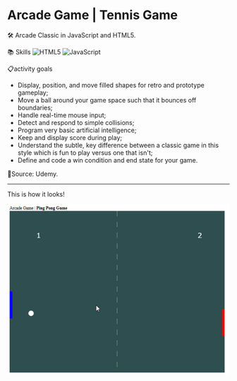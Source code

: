 # Arcade Game | Tennis Game
:hammer_and_wrench: Arcade Classic in JavaScript and HTML5.

:books: Skills
![HTML5](https://img.shields.io/badge/HTML5-E34F26?style=for-the-badge&logo=html5&logoColor=white)
![JavaScript](https://img.shields.io/badge/JavaScript-F7DF1E?style=for-the-badge&logo=javascript&logoColor=black)

📋activity goals
- Display, position, and move filled shapes for retro and prototype gameplay;
- Move a ball around your game space such that it bounces off boundaries;
- Handle real-time mouse input;
- Detect and respond to simple collisions;
- Program very basic artificial intelligence;
- Keep and display score during play;
- Understand the subtle, key difference between a classic game in this style which is fun to play versus one that isn't;
- Define and code a win condition and end state for your game.

:mag_right:Source: Udemy.

------

This is how it looks!

![gif](/img/gif-arcadegame.gif)
